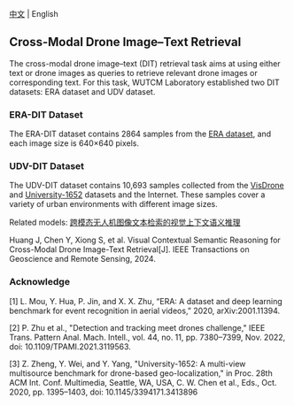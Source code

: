 [中文](https://github.com/WUTCM-Lab/DIT-Datasets/blob/main/README.md) | English

## Cross-Modal Drone Image–Text Retrieval
The cross-modal drone image–text (DIT) retrieval task aims at using either text or drone images as queries to retrieve relevant drone images or corresponding text. For this task, WUTCM Laboratory established two DIT datasets: ERA dataset and UDV dataset.

### ERA-DIT Dataset 
The ERA-DIT dataset contains 2864 samples from the [ERA dataset](https://lcmou.github.io/ERA_Dataset/), and each image size is 640×640 pixels.

### UDV-DIT Dataset
The UDV-DIT dataset contains 10,693 samples collected from the [VisDrone](https://github.com/VisDrone/VisDrone-Dataset) and [University-1652](https://github.com/layumi/University1652-Baseline) datasets and the Internet. These samples cover a variety of urban environments with different image sizes.

Related models: [跨模态无人机图像文本检索的视觉上下文语义推理](https://ieeexplore.ieee.org/abstract/document/10634572)

Huang J, Chen Y, Xiong S, et al. Visual Contextual Semantic Reasoning for Cross-Modal Drone Image-Text Retrieval[J]. IEEE Transactions on Geoscience and Remote Sensing, 2024.

### Acknowledge
[1] L. Mou, Y. Hua, P. Jin, and X. X. Zhu, “ERA: A dataset and deep learning benchmark for event recognition in aerial videos,” 2020, arXiv:2001.11394.

[2] P. Zhu et al., "Detection and tracking meet drones challenge," IEEE Trans. Pattern Anal.  Mach. Intell., vol. 44, no. 11, pp. 7380–7399, Nov. 2022, doi: 10.1109/TPAMI.2021.3119563.

[3] Z. Zheng, Y. Wei, and Y. Yang, "University-1652: A multi-view multisource benchmark for drone-based geo-localization," in Proc. 28th ACM Int. Conf. Multimedia, Seattle, WA, USA, C. W. Chen et al., Eds., Oct. 2020, pp. 1395–1403, doi: 10.1145/3394171.3413896
